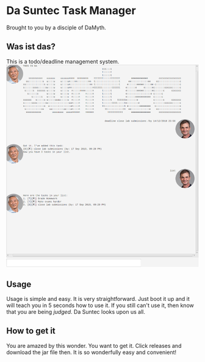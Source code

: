 # Da Suntec Task Manager
Brought to you by a disciple of DaMyth.

## Was ist das?
This is a todo/deadline management system.
![screenshot](docs/Ui.png)

## Usage
Usage is simple and easy. It is very straightforward. Just boot it up and it
will teach you in 5 seconds how to use it. If you still can't use it, then know
that you are being *judged*. Da Suntec looks upon us all.

## How to get it
You are amazed by this wonder. You want to get it. Click releases and download
the jar file then. It is so wonderfully easy and convenient!
